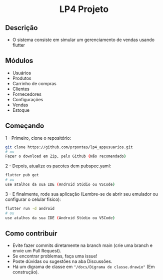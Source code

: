 <h1 align="center" >LP4 Projeto</h1>

## Descrição

- O sistema consiste em simular um gerenciamento de vendas usando flutter

## Módulos

- Usuários
- Produtos
- Carrinho de compras
- Clientes
- Fornecedores
- Configurações
- Vendas
- Estoque

## Começando

1 - Primeiro, clone o repositório:

```bash
git clone https://github.com/prpontes/lp4_appusuarios.git
# ou
Fazer o download em Zip, pelo Github (Não recomendado)
```

2 - Depois, atualize os pacotes dem pubspec.yaml:

```bash
flutter pub get
# ou
use atalhos da sua IDE (Android Stúdio ou VSCode)
```

3 - E finalmente, rode sua aplicação (Lembre-se de abrir seu emulador ou configurar o celular fisico):

```bash
flutter run -d android
# ou
use atalhos da sua IDE (Android Stúdio ou VSCode)
```

## Como contribuir

- Evite fazer commits diretamente na branch main (crie uma branch e envie um Pull Request).
- Se encontrar problemas, faça uma issue!
- Poste dúvidas ou sugestões na aba Discussões.
- Há um digrama de classe em `"/docs/Digrama de classe.drawio"` (Em construção).
